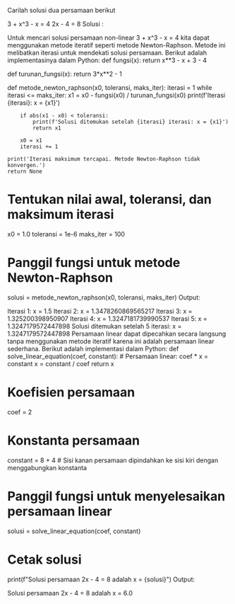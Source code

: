 Carilah solusi dua persamaan berikut

3 + x^3 - x = 4
2x - 4 = 8
Solusi :

Untuk mencari solusi persamaan non-linear 3 + x^3 - x = 4 kita dapat menggunakan metode iteratif seperti metode Newton-Raphson. Metode ini melibatkan iterasi untuk mendekati solusi persamaan. Berikut adalah implementasinya dalam Python:
def fungsi(x):
    return x**3 - x + 3 - 4

def turunan_fungsi(x):
    return 3*x**2 - 1

def metode_newton_raphson(x0, toleransi, maks_iter):
    iterasi = 1
    while iterasi <= maks_iter:
        x1 = x0 - fungsi(x0) / turunan_fungsi(x0)
        print(f'Iterasi {iterasi}: x = {x1}')

        if abs(x1 - x0) < toleransi:
            print(f'Solusi ditemukan setelah {iterasi} iterasi: x = {x1}')
            return x1

        x0 = x1
        iterasi += 1

    print('Iterasi maksimum tercapai. Metode Newton-Raphson tidak konvergen.')
    return None

# Tentukan nilai awal, toleransi, dan maksimum iterasi
x0 = 1.0
toleransi = 1e-6
maks_iter = 100

# Panggil fungsi untuk metode Newton-Raphson
solusi = metode_newton_raphson(x0, toleransi, maks_iter)
Output:

Iterasi 1: x = 1.5
Iterasi 2: x = 1.3478260869565217
Iterasi 3: x = 1.325200398950907
Iterasi 4: x = 1.3247181739990537
Iterasi 5: x = 1.3247179572447898
Solusi ditemukan setelah 5 iterasi: x = 1.3247179572447898
Persamaan linear dapat dipecahkan secara langsung tanpa menggunakan metode iteratif karena ini adalah persamaan linear sederhana. Berikut adalah implementasi dalam Python:
def solve_linear_equation(coef, constant):
    # Persamaan linear: coef * x = constant
    x = constant / coef
    return x

# Koefisien persamaan
coef = 2

# Konstanta persamaan
constant = 8 + 4  # Sisi kanan persamaan dipindahkan ke sisi kiri dengan menggabungkan konstanta

# Panggil fungsi untuk menyelesaikan persamaan linear
solusi = solve_linear_equation(coef, constant)

# Cetak solusi
print(f"Solusi persamaan 2x - 4 = 8 adalah x = {solusi}")
Output:

Solusi persamaan 2x - 4 = 8 adalah x = 6.0
